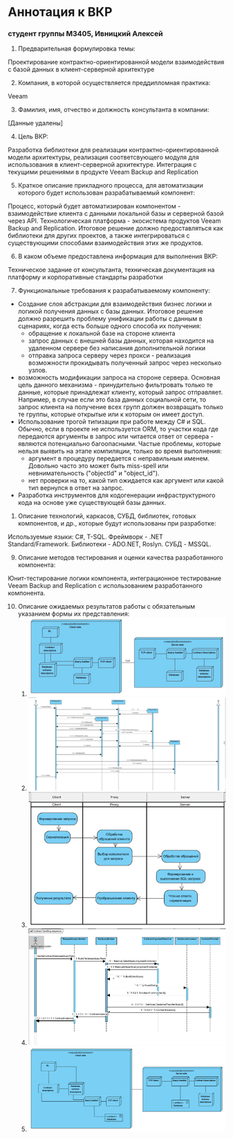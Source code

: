 # Аннотация к ВКР

### студент группы M3405, Ивницкий Алексей

1. Предварительная формулировка темы:

Проектирование контрактно-ориентированной модели взаимодействия с базой данных в клиент-серверной архитектуре

2. Компания, в которой осуществляется преддипломная практика:

Veeam

3. Фамилия, имя, отчество и должность консультанта в компании:

[Данные удалены]

4. Цель ВКР:

Разработка библиотеки для реализации контрактно-ориентированной модели архитектуры, реализация соответсвующего модуля для использования в клиент-серверной архитектуре. Интеграция с текущими решениями в продукте Veeam Backup and Replication

5. Краткое описание прикладного процесса, для автоматизации которого будет использован разрабатываемый компонент:

Процесс, который будет автоматизирован компонентом - взаимодействие клиента с данными локальной базы и серверной базой через API. Технологическая платформа - экосистема продуктов Veeam Backup and Replication. Итоговое решение должно предоставляться как библиотеки для других проектов, а также интегрироваться с существующими способами взаимодействия этих же продуктов.

6. В каком объеме предоставлена информация для выполнения ВКР:

Техническое задание от консультанта, техническая документация на платформу и корпоративные стандарты разработки

7. Функциональные требования к разрабатываемому компоненту:

- Создание слоя абстракции для взаимодействия бизнес логики и логикой получения данных с базы данных. Итоговое решение должно разрешить проблему унификации работы с данным в сценариях, когда есть больше одного способа их получения:
  - обращение к локальной базе на стороне клиента
  - запрос данных с внешней базы данных, которая находится на удаленном сервере без написания дополнительной логики
  - отправка запроса серверу через прокси - реализация возможности прокидывать полученный запрос через несколько узлов.
- возможность модификации запроса на стороне сервера. Основная цель данного механизма - принудительно фильтровать только те данные, которые принадлежат клиенту, который запрос отправляет. Например, в случае если это база данных социальной сети, то запрос клиента на получение всех групп должен возвращать только те группы, которые открытые или к которым он имеет доступ.
- Использование трогой типизации при работе между C# и SQL. Обычно, если в проекте не используется ORM, то участки кода где передаются аргументы в запрос или читается ответ от сервера - являются потенциально багоопасными. Частые проблемы, которые нельзя выявить на этапе компиляции, только во время выполнения:
  - аргумент в процедуру передается с неправильным именем. Довольно часто это может быть miss-spell или невнимательность ("objectId" и "object_id").
  - нет проверки на то, какой тип ожидается как аргумент или какой тип вернулся в ответ на запрос.
- Разработка инструментов для кодогенерации инфраструктурного кода на основе уже существующей базы данных.

1. Описание технологий, каркасов, СУБД, библиотек, готовых компонентов, и др., которые будут использованы при разработке:

Используемые языки: C#, T-SQL. Фреймворк - .NET Standard/Framework. Библиотеки - ADO.NET, Roslyn. СУБД - MSSQL.

9. Описание методов тестирования и оценки качества разработанного компонента:

Юнит-тестирование логики компонента, интеграционное тестирование Veeam Backup and Replication с использованием разработанного компонента.

10. Описание ожидаемых результатов работы с обязательным указанием формы их представления:
    1. ![Deployment](img/Deployment.jpg)
    2. ![Sequence](img/Sequence&#32;(client&#32;side).jpg)
    3. ![activity_client_proxy_server](img/activity_client_proxy_server.png)
    4. ![Contract](img/contract_h.png)
    5. ![Contract Deploy](img/contract_deploy.png)